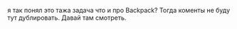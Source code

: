 я так понял это тажа задача что и про Backpack? Тогда коменты не буду тут дублировать. Давай там смотреть.
